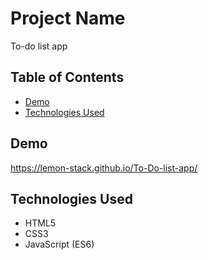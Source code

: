# Project Name
To-do list app

## Table of Contents

- [Demo](#demo)
- [Technologies Used](#technologies-used)

## Demo
https://lemon-stack.github.io/To-Do-list-app/

## Technologies Used

- HTML5
- CSS3
- JavaScript (ES6)
